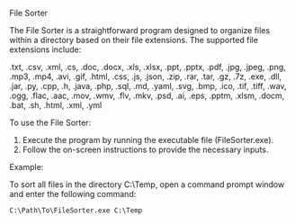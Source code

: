 File Sorter

The File Sorter is a straightforward program designed to organize files within a directory based on their file extensions. The supported file extensions include:

.txt, .csv, .xml, .cs, .doc, .docx, .xls, .xlsx, .ppt, .pptx,
.pdf, .jpg, .jpeg, .png, .mp3, .mp4, .avi, .gif, .html, .css,
.js, .json, .zip, .rar, .tar, .gz, .7z, .exe, .dll, .jar, .py,
.cpp, .h, .java, .php, .sql, .md, .yaml, .svg, .bmp, .ico, .tif,
.tiff, .wav, .ogg, .flac, .aac, .mov, .wmv, .flv, .mkv, .psd, 
.ai, .eps, .pptm, .xlsm, .docm, .bat, .sh, .html, .xml, .yml

To use the File Sorter:

1. Execute the program by running the executable file (FileSorter.exe).
2. Follow the on-screen instructions to provide the necessary inputs.

Example:

To sort all files in the directory C:\Temp, open a command prompt window and enter the following command:

```plaintext
C:\Path\To\FileSorter.exe C:\Temp

